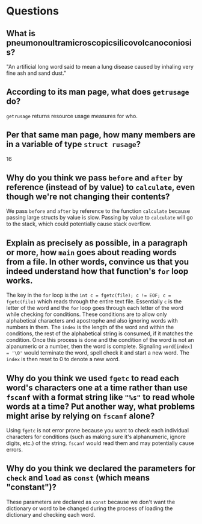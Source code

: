 # Questions

## What is pneumonoultramicroscopicsilicovolcanoconiosis?

"An artificial long word said to mean a lung disease caused by inhaling very fine ash and sand dust."

## According to its man page, what does `getrusage` do?

`getrusage` returns resource usage measures for who.

## Per that same man page, how many members are in a variable of type `struct rusage`?

16

## Why do you think we pass `before` and `after` by reference (instead of by value) to `calculate`, even though we're not changing their contents?

We pass `before` and `after` by reference to the function `calculate` because passing large structs by value is slow. Passing by value to `calculate` will go to the stack, which could potentially cause stack overflow.

## Explain as precisely as possible, in a paragraph or more, how `main` goes about reading words from a file. In other words, convince us that you indeed understand how that function's `for` loop works.

The key in the `for` loop is the `int c = fgetc(file); c != EOF; c = fgetc(file)` which reads through the entire text file. Essentially `c` is the letter of the word and the `for` loop goes through each letter of the word while checking for conditions. These conditions are to allow only alphabetical characters and apostrophe and also ignoring words with numbers in them. The `index` is the length of the word and within the conditions, the rest of the alphabetical string is consumed, if it matches the condition. Once this process is done and the condition of the word is not an alpanumeric or a number, then the word is complete. Signaling `word[index] = '\0'` would terminate the word, spell check it and start a new word. The `index` is then reset to 0 to denote a new word.

## Why do you think we used `fgetc` to read each word's characters one at a time rather than use `fscanf` with a format string like `"%s"` to read whole words at a time? Put another way, what problems might arise by relying on `fscanf` alone?

Using `fgetc` is not error prone because you want to check each individual characters for conditions (such as making sure it's alphanumeric, ignore digits, etc.) of the string. `fscanf` would read them and may potentially cause errors.

## Why do you think we declared the parameters for `check` and `load` as `const` (which means "constant")?

These parameters are declared as `const` because we don't want the dictionary or word to be changed during the process of loading the dictionary and checking each word.
